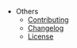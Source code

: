 * Others
  * [Contributing](https://github.com/isxcode/react-keycap/blob/latest/CONTRIBUTING.md)
  * [Changelog](https://github.com/isxcode/react-keycap/blob/latest/CHANGELOG.md)
  * [License](https://github.com/isxcode/react-keycap/blob/latest/LICENSE)